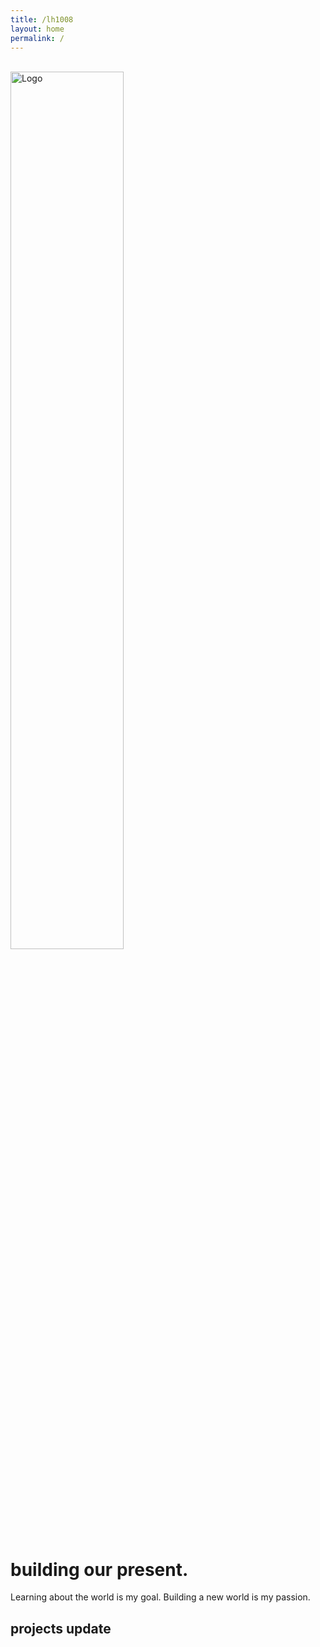 ```yaml
---
title: /lh1008
layout: home
permalink: /
---
```


<br><img src="../../../assets/images/hello.png" alt="Logo" width="60%" margin-left="auto" margin-right="auto"/>

# building our present.

Learning about the world is my goal. Building a new world is my passion.

## projects update
